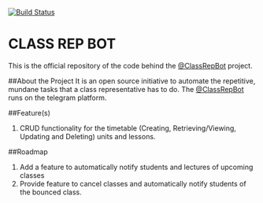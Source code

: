 [![Build Status](https://travis-ci.org/floydkots/class-rep-bot.svg?branch=master)](https://travis-ci.org/floydkots/class-rep-bot)
# CLASS REP BOT

This is the official repository of the code behind the [@ClassRepBot](http://t.me/@ClassRepBot) project.

##About the Project
It is an open source initiative to automate the repetitive, mundane tasks that a class representative has to do. The [@ClassRepBot](http://t.me/@ClassRepBot) runs on the telegram platform.

##Feature(s)
1. CRUD functionality for the timetable (Creating, Retrieving/Viewing, Updating and Deleting) units and lessons.

##Roadmap
1. Add a feature to automatically notify students and lectures of upcoming classes
2. Provide feature to cancel classes and automatically notify students of the bounced class.